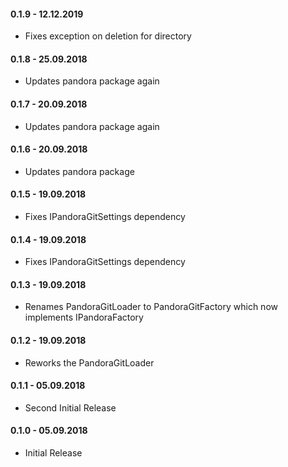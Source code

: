 #### 0.1.9 - 12.12.2019
* Fixes exception on deletion for directory

#### 0.1.8 - 25.09.2018
* Updates pandora package again

#### 0.1.7 - 20.09.2018
* Updates pandora package again 

#### 0.1.6 - 20.09.2018
* Updates pandora package 

#### 0.1.5 - 19.09.2018
* Fixes IPandoraGitSettings dependency

#### 0.1.4 - 19.09.2018
* Fixes IPandoraGitSettings dependency

#### 0.1.3 - 19.09.2018
* Renames PandoraGitLoader to PandoraGitFactory which now implements IPandoraFactory

#### 0.1.2 - 19.09.2018
* Reworks the PandoraGitLoader

#### 0.1.1 - 05.09.2018
* Second Initial Release

#### 0.1.0 - 05.09.2018
* Initial Release
